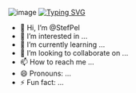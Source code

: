 ![image](https://github.com/StefPel/StefPel/assets/145449764/5d19eacb-4aa7-47e8-9111-38e3b890731c)
[![Typing SVG](https://readme-typing-svg.demolab.com?font=Fira+Code&pause=1000&color=4E2973&center=vrai&vCenter=FAUX&repeat=vrai&random=FAUX&width=435&lines=%F0%9F%9A%80+Innovatrice+Web)](https://git.io/typing-svg)

- 👋 Hi, I’m @StefPel
- 👀 I’m interested in ...
- 🌱 I’m currently learning ...
- 💞️ I’m looking to collaborate on ...
- 📫 How to reach me ...
- 😄 Pronouns: ...
- ⚡ Fun fact: ...

<!---
StefPel/StefPel is a ✨ special ✨ repository because its `README.md` (this file) appears on your GitHub profile.
You can click the Preview link to take a look at your changes.
--->
